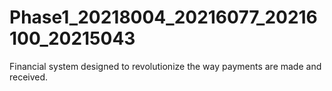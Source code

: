 # Phase1_20218004_20216077_20216100_20215043
 Financial system designed to revolutionize the way payments are made and received.
